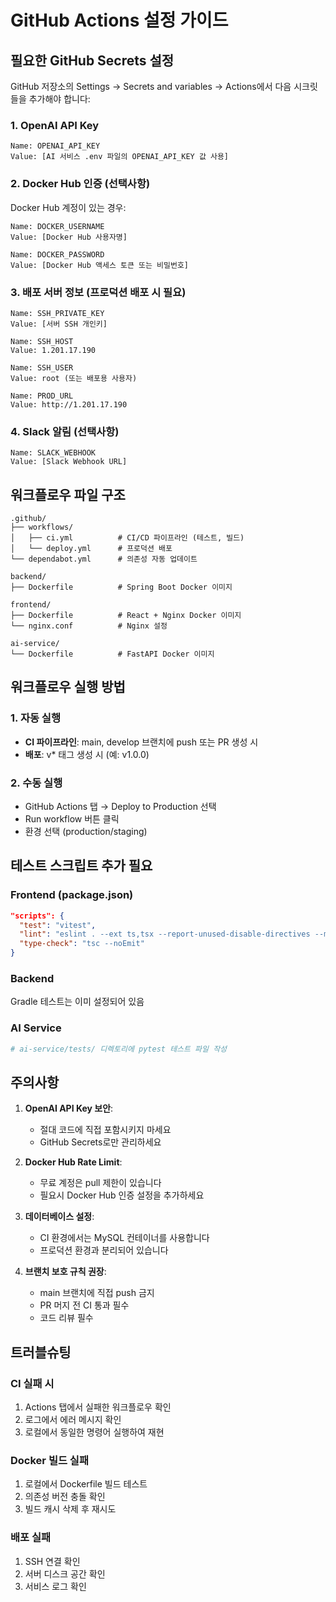 # GitHub Actions 설정 가이드

## 필요한 GitHub Secrets 설정

GitHub 저장소의 Settings → Secrets and variables → Actions에서 다음 시크릿들을 추가해야 합니다:

### 1. OpenAI API Key
```
Name: OPENAI_API_KEY
Value: [AI 서비스 .env 파일의 OPENAI_API_KEY 값 사용]
```

### 2. Docker Hub 인증 (선택사항)
Docker Hub 계정이 있는 경우:
```
Name: DOCKER_USERNAME
Value: [Docker Hub 사용자명]

Name: DOCKER_PASSWORD
Value: [Docker Hub 액세스 토큰 또는 비밀번호]
```

### 3. 배포 서버 정보 (프로덕션 배포 시 필요)
```
Name: SSH_PRIVATE_KEY
Value: [서버 SSH 개인키]

Name: SSH_HOST
Value: 1.201.17.190

Name: SSH_USER
Value: root (또는 배포용 사용자)

Name: PROD_URL
Value: http://1.201.17.190
```

### 4. Slack 알림 (선택사항)
```
Name: SLACK_WEBHOOK
Value: [Slack Webhook URL]
```

## 워크플로우 파일 구조

```
.github/
├── workflows/
│   ├── ci.yml          # CI/CD 파이프라인 (테스트, 빌드)
│   └── deploy.yml      # 프로덕션 배포
└── dependabot.yml      # 의존성 자동 업데이트

backend/
├── Dockerfile          # Spring Boot Docker 이미지

frontend/
├── Dockerfile          # React + Nginx Docker 이미지
└── nginx.conf          # Nginx 설정

ai-service/
└── Dockerfile          # FastAPI Docker 이미지
```

## 워크플로우 실행 방법

### 1. 자동 실행
- **CI 파이프라인**: main, develop 브랜치에 push 또는 PR 생성 시
- **배포**: v* 태그 생성 시 (예: v1.0.0)

### 2. 수동 실행
- GitHub Actions 탭 → Deploy to Production 선택
- Run workflow 버튼 클릭
- 환경 선택 (production/staging)

## 테스트 스크립트 추가 필요

### Frontend (package.json)
```json
"scripts": {
  "test": "vitest",
  "lint": "eslint . --ext ts,tsx --report-unused-disable-directives --max-warnings 0",
  "type-check": "tsc --noEmit"
}
```

### Backend
Gradle 테스트는 이미 설정되어 있음

### AI Service
```bash
# ai-service/tests/ 디렉토리에 pytest 테스트 파일 작성
```

## 주의사항

1. **OpenAI API Key 보안**:
   - 절대 코드에 직접 포함시키지 마세요
   - GitHub Secrets로만 관리하세요

2. **Docker Hub Rate Limit**:
   - 무료 계정은 pull 제한이 있습니다
   - 필요시 Docker Hub 인증 설정을 추가하세요

3. **데이터베이스 설정**:
   - CI 환경에서는 MySQL 컨테이너를 사용합니다
   - 프로덕션 환경과 분리되어 있습니다

4. **브랜치 보호 규칙 권장**:
   - main 브랜치에 직접 push 금지
   - PR 머지 전 CI 통과 필수
   - 코드 리뷰 필수

## 트러블슈팅

### CI 실패 시
1. Actions 탭에서 실패한 워크플로우 확인
2. 로그에서 에러 메시지 확인
3. 로컬에서 동일한 명령어 실행하여 재현

### Docker 빌드 실패
1. 로컬에서 Dockerfile 빌드 테스트
2. 의존성 버전 충돌 확인
3. 빌드 캐시 삭제 후 재시도

### 배포 실패
1. SSH 연결 확인
2. 서버 디스크 공간 확인
3. 서비스 로그 확인